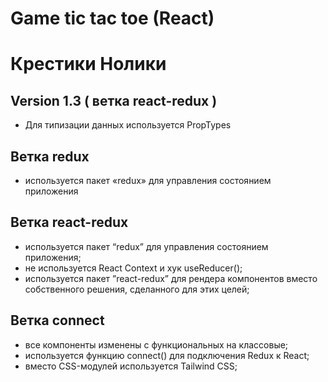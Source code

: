 # Game tic tac toe (React)
# Крестики Нолики

## Version 1.3 ( ветка react-redux )

* Для типизации данных используется PropTypes

## Ветка redux
* используется пакет «redux» для управления состоянием приложения


## Ветка react-redux
* используется пакет “redux” для управления состоянием приложения;
* не используется React Context и хук useReducer();
* используется пакет ”react-redux” для рендера компонентов вместо собственного решения, сделанного для этих целей;

## Ветка connect
* все компоненты изменены с функциональных на классовые;
* используется функцию connect() для подключения Redux к React;
* вместо CSS-модулей используется Tailwind CSS;
